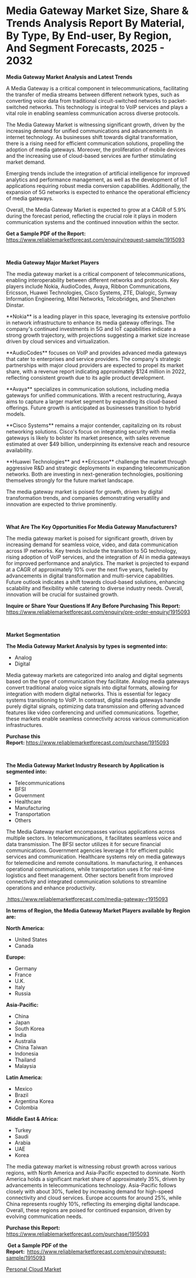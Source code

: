<p><h1>Media Gateway Market Size, Share & Trends Analysis Report By Material, By Type, By End-user, By Region, And Segment Forecasts, 2025 - 2032</h1></p><p><strong>Media Gateway Market Analysis and Latest Trends</strong></p>
<p><p>A Media Gateway is a critical component in telecommunications, facilitating the transfer of media streams between different network types, such as converting voice data from traditional circuit-switched networks to packet-switched networks. This technology is integral to VoIP services and plays a vital role in enabling seamless communication across diverse protocols.</p><p>The Media Gateway Market is witnessing significant growth, driven by the increasing demand for unified communications and advancements in internet technology. As businesses shift towards digital transformation, there is a rising need for efficient communication solutions, propelling the adoption of media gateways. Moreover, the proliferation of mobile devices and the increasing use of cloud-based services are further stimulating market demand.</p><p>Emerging trends include the integration of artificial intelligence for improved analytics and performance management, as well as the development of IoT applications requiring robust media conversion capabilities. Additionally, the expansion of 5G networks is expected to enhance the operational efficiency of media gateways.</p><p>Overall, the Media Gateway Market is expected to grow at a CAGR of 5.9% during the forecast period, reflecting the crucial role it plays in modern communication systems and the continued innovation within the sector.</p></p>
<p><strong>Get a Sample PDF of the Report:&nbsp;</strong> <a href="https://www.reliablemarketforecast.com/enquiry/request-sample/1915093?utm_campaign=1720&utm_medium=2&utm_source=Github&utm_content=ia&utm_term=15022025&utm_id=media-gateway">https://www.reliablemarketforecast.com/enquiry/request-sample/1915093</a></p>
<p>&nbsp;</p>
<p><strong>Media Gateway Major Market Players</strong></p>
<p><p>The media gateway market is a critical component of telecommunications, enabling interoperability between different networks and protocols. Key players include Nokia, AudioCodes, Avaya, Ribbon Communications, Ericsson, Huawei Technologies, Cisco Systems, ZTE, Dialogic, Synway Information Engineering, Mitel Networks, Telcobridges, and Shenzhen Dinstar.</p><p>**Nokia** is a leading player in this space, leveraging its extensive portfolio in network infrastructure to enhance its media gateway offerings. The company's continued investments in 5G and IoT capabilities indicate a strong growth trajectory, with projections suggesting a market size increase driven by cloud services and virtualization.</p><p>**AudioCodes** focuses on VoIP and provides advanced media gateways that cater to enterprises and service providers. The company's strategic partnerships with major cloud providers are expected to propel its market share, with a revenue report indicating approximately $124 million in 2022, reflecting consistent growth due to its agile product development.</p><p>**Avaya** specializes in communication solutions, including media gateways for unified communications. With a recent restructuring, Avaya aims to capture a larger market segment by expanding its cloud-based offerings. Future growth is anticipated as businesses transition to hybrid models.</p><p>**Cisco Systems** remains a major contender, capitalizing on its robust networking solutions. Cisco's focus on integrating security with media gateways is likely to bolster its market presence, with sales revenue estimated at over $49 billion, underpinning its extensive reach and resource availability.</p><p>**Huawei Technologies** and **Ericsson** challenge the market through aggressive R&D and strategic deployments in expanding telecommunication networks. Both are investing in next-generation technologies, positioning themselves strongly for the future market landscape.</p><p>The media gateway market is poised for growth, driven by digital transformation trends, and companies demonstrating versatility and innovation are expected to thrive prominently.</p></p>
<p>&nbsp;</p>
<p><strong>What Are The Key Opportunities For Media Gateway Manufacturers?</strong></p>
<p><p>The media gateway market is poised for significant growth, driven by increasing demand for seamless voice, video, and data communication across IP networks. Key trends include the transition to 5G technology, rising adoption of VoIP services, and the integration of AI in media gateways for improved performance and analytics. The market is projected to expand at a CAGR of approximately 10% over the next five years, fueled by advancements in digital transformation and multi-service capabilities. Future outlook indicates a shift towards cloud-based solutions, enhancing scalability and flexibility while catering to diverse industry needs. Overall, innovation will be crucial for sustained growth.</p></p>
<p><strong>Inquire or Share Your Questions If Any Before Purchasing This Report:</strong> <a href="https://www.reliablemarketforecast.com/enquiry/pre-order-enquiry/1915093?utm_campaign=1720&utm_medium=2&utm_source=Github&utm_content=ia&utm_term=15022025&utm_id=media-gateway">https://www.reliablemarketforecast.com/enquiry/pre-order-enquiry/1915093</a></p>
<p>&nbsp;</p>
<p><strong>Market Segmentation</strong></p>
<p><strong>The Media Gateway Market Analysis by types is segmented into:</strong></p>
<p><ul><li>Analog</li><li>Digital</li></ul></p>
<p><p>Media gateway markets are categorized into analog and digital segments based on the type of communication they facilitate. Analog media gateways convert traditional analog voice signals into digital formats, allowing for integration with modern digital networks. This is essential for legacy systems transitioning to VoIP. In contrast, digital media gateways handle purely digital signals, optimizing data transmission and offering advanced features like video conferencing and unified communications. Together, these markets enable seamless connectivity across various communication infrastructures.</p></p>
<p><strong>Purchase this Report:&nbsp;</strong><a href="https://www.reliablemarketforecast.com/purchase/1915093?utm_campaign=1720&utm_medium=2&utm_source=Github&utm_content=ia&utm_term=15022025&utm_id=media-gateway">https://www.reliablemarketforecast.com/purchase/1915093</a></p>
<p>&nbsp;</p>
<p><strong>The Media Gateway Market Industry Research by Application is segmented into:</strong></p>
<p><ul><li>Telecommunications</li><li>BFSI</li><li>Government</li><li>Healthcare</li><li>Manufacturing</li><li>Transportation</li><li>Others</li></ul></p>
<p><p>The Media Gateway market encompasses various applications across multiple sectors. In telecommunications, it facilitates seamless voice and data transmission. The BFSI sector utilizes it for secure financial communications. Government agencies leverage it for efficient public services and communication. Healthcare systems rely on media gateways for telemedicine and remote consultations. In manufacturing, it enhances operational communications, while transportation uses it for real-time logistics and fleet management. Other sectors benefit from improved connectivity and integrated communication solutions to streamline operations and enhance productivity.</p></p>
<p><a href="https://www.reliablemarketforecast.com/media-gateway-r1915093?utm_campaign=1720&utm_medium=2&utm_source=Github&utm_content=ia&utm_term=15022025&utm_id=media-gateway">&nbsp;https://www.reliablemarketforecast.com/media-gateway-r1915093</a></p>
<p><strong>In terms of Region, the Media Gateway Market Players available by Region are:</strong></p>
<p>
    <p> <strong> North America: </strong>
        <ul>
            <li>United States</li>
            <li>Canada</li>
        </ul>
        </p> 
    <p> <strong> Europe: </strong>
        <ul>
            <li>Germany</li>
            <li>France</li>
            <li>U.K.</li>
            <li>Italy</li>
            <li>Russia</li>
        </ul>
        </p> 
    <p> <strong> Asia-Pacific: </strong>
        <ul>
            <li>China</li>
            <li>Japan</li>
            <li>South Korea</li>
            <li>India</li>
            <li>Australia</li>
            <li>China Taiwan</li>
            <li>Indonesia</li>
            <li>Thailand</li>
            <li>Malaysia</li>
        </ul>
        </p> 
    <p> <strong> Latin America: </strong>
        <ul>
            <li>Mexico</li>
            <li>Brazil</li>
            <li>Argentina Korea</li>
            <li>Colombia</li>
        </ul>
        </p> 
    <p> <strong> Middle East & Africa: </strong>
        <ul>
            <li>Turkey</li>
            <li>Saudi</li>
            <li>Arabia</li>
            <li>UAE</li>
            <li>Korea</li>
        </ul>
    </p>
    </p>
<p><p>The media gateway market is witnessing robust growth across various regions, with North America and Asia-Pacific expected to dominate. North America holds a significant market share of approximately 35%, driven by advancements in telecommunications technology. Asia-Pacific follows closely with about 30%, fueled by increasing demand for high-speed connectivity and cloud services. Europe accounts for around 25%, while China represents roughly 10%, reflecting its emerging digital landscape. Overall, these regions are poised for continued expansion, driven by evolving communication needs.</p></p>
<p><strong>Purchase this Report: </strong><a href="https://www.reliablemarketforecast.com/purchase/1915093?utm_campaign=1720&utm_medium=2&utm_source=Github&utm_content=ia&utm_term=15022025&utm_id=media-gateway">https://www.reliablemarketforecast.com/purchase/1915093</a></p>
<p>&nbsp;<strong>Get a Sample PDF of the Report:&nbsp;&nbsp;</strong><a href="https://www.reliablemarketforecast.com/enquiry/request-sample/1915093?utm_campaign=1720&utm_medium=2&utm_source=Github&utm_content=ia&utm_term=15022025&utm_id=media-gateway">https://www.reliablemarketforecast.com/enquiry/request-sample/1915093</a></p>
<p><strong></strong></p>
<p><p><a href="https://github.com/mookiesville/Market-Research-Report-List-1/blob/main/personal-cloud-market.md?utm_campaign=1720&utm_medium=2&utm_source=Github&utm_content=ia&utm_term=15022025&utm_id=media-gateway">Personal Cloud Market</a></p></p>